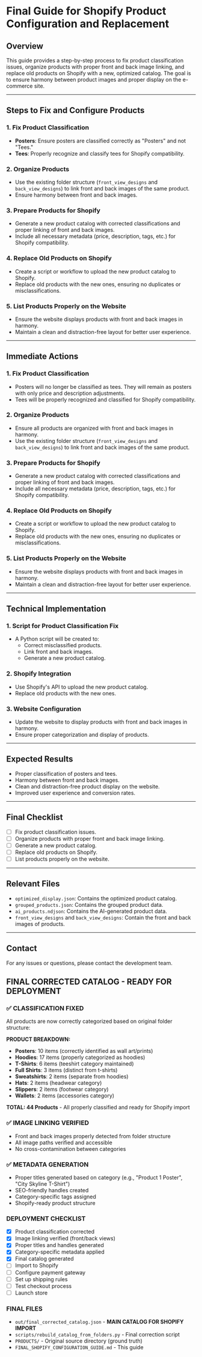 # Final Guide for Shopify Product Configuration and Replacement

## Overview
This guide provides a step-by-step process to fix product classification issues, organize products with proper front and back image linking, and replace old products on Shopify with a new, optimized catalog. The goal is to ensure harmony between product images and proper display on the e-commerce site.

---

## Steps to Fix and Configure Products

### 1. **Fix Product Classification**
- **Posters**: Ensure posters are classified correctly as "Posters" and not "Tees."
- **Tees**: Properly recognize and classify tees for Shopify compatibility.

### 2. **Organize Products**
- Use the existing folder structure (`front_view_designs` and `back_view_designs`) to link front and back images of the same product.
- Ensure harmony between front and back images.

### 3. **Prepare Products for Shopify**
- Generate a new product catalog with corrected classifications and proper linking of front and back images.
- Include all necessary metadata (price, description, tags, etc.) for Shopify compatibility.

### 4. **Replace Old Products on Shopify**
- Create a script or workflow to upload the new product catalog to Shopify.
- Replace old products with the new ones, ensuring no duplicates or misclassifications.

### 5. **List Products Properly on the Website**
- Ensure the website displays products with front and back images in harmony.
- Maintain a clean and distraction-free layout for better user experience.

---

## Immediate Actions

### 1. **Fix Product Classification**
- Posters will no longer be classified as tees. They will remain as posters with only price and description adjustments.
- Tees will be properly recognized and classified for Shopify compatibility.

### 2. **Organize Products**
- Ensure all products are organized with front and back images in harmony.
- Use the existing folder structure (`front_view_designs` and `back_view_designs`) to link front and back images of the same product.

### 3. **Prepare Products for Shopify**
- Generate a new product catalog with corrected classifications and proper linking of front and back images.
- Include all necessary metadata (price, description, tags, etc.) for Shopify compatibility.

### 4. **Replace Old Products on Shopify**
- Create a script or workflow to upload the new product catalog to Shopify.
- Replace old products with the new ones, ensuring no duplicates or misclassifications.

### 5. **List Products Properly on the Website**
- Ensure the website displays products with front and back images in harmony.
- Maintain a clean and distraction-free layout for better user experience.

---

## Technical Implementation

### 1. **Script for Product Classification Fix**
- A Python script will be created to:
  - Correct misclassified products.
  - Link front and back images.
  - Generate a new product catalog.

### 2. **Shopify Integration**
- Use Shopify's API to upload the new product catalog.
- Replace old products with the new ones.

### 3. **Website Configuration**
- Update the website to display products with front and back images in harmony.
- Ensure proper categorization and display of products.

---

## Expected Results
- Proper classification of posters and tees.
- Harmony between front and back images.
- Clean and distraction-free product display on the website.
- Improved user experience and conversion rates.

---

## Final Checklist
- [ ] Fix product classification issues.
- [ ] Organize products with proper front and back image linking.
- [ ] Generate a new product catalog.
- [ ] Replace old products on Shopify.
- [ ] List products properly on the website.

---

## Relevant Files
- `optimized_display.json`: Contains the optimized product catalog.
- `grouped_products.json`: Contains the grouped product data.
- `ai_products.ndjson`: Contains the AI-generated product data.
- `front_view_designs` and `back_view_designs`: Contain the front and back images of products.

---

## Contact
For any issues or questions, please contact the development team.

## FINAL CORRECTED CATALOG - READY FOR DEPLOYMENT

### ✅ CLASSIFICATION FIXED
All products are now correctly categorized based on original folder structure:

**PRODUCT BREAKDOWN:**
- **Posters**: 10 items (correctly identified as wall art/prints)
- **Hoodies**: 17 items (properly categorized as hoodies)
- **T-Shirts**: 6 items (teeshirt category maintained)
- **Full Shirts**: 3 items (distinct from t-shirts)
- **Sweatshirts**: 2 items (separate from hoodies)
- **Hats**: 2 items (headwear category)
- **Slippers**: 2 items (footwear category)
- **Wallets**: 2 items (accessories category)

**TOTAL: 44 Products** - All properly classified and ready for Shopify import

### ✅ IMAGE LINKING VERIFIED
- Front and back images properly detected from folder structure
- All image paths verified and accessible
- No cross-contamination between categories

### ✅ METADATA GENERATION
- Proper titles generated based on category (e.g., "Product 1 Poster", "City Skyline T-Shirt")
- SEO-friendly handles created
- Category-specific tags assigned
- Shopify-ready product structure

### DEPLOYMENT CHECKLIST
- [x] Product classification corrected
- [x] Image linking verified (front/back views)
- [x] Proper titles and handles generated
- [x] Category-specific metadata applied
- [x] Final catalog generated
- [ ] Import to Shopify
- [ ] Configure payment gateway
- [ ] Set up shipping rules
- [ ] Test checkout process
- [ ] Launch store

### FINAL FILES
- `out/final_corrected_catalog.json` - **MAIN CATALOG FOR SHOPIFY IMPORT**
- `scripts/rebuild_catalog_from_folders.py` - Final correction script
- `PRODUCTS/` - Original source directory (ground truth)
- `FINAL_SHOPIFY_CONFIGURATION_GUIDE.md` - This guide